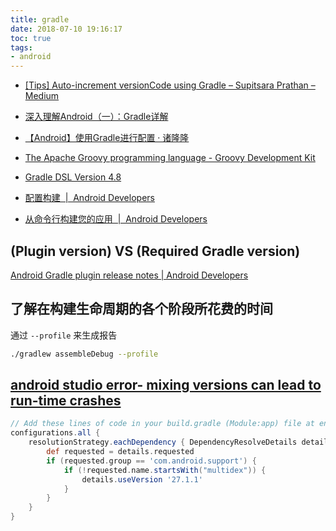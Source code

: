 ```yaml
---
title: gradle
date: 2018-07-10 19:16:17
toc: true
tags:
- android
---
```


- [[Tips] Auto-increment versionCode using Gradle – Supitsara Prathan – Medium](https://medium.com/@prathanbomb/tips-auto-increment-versioncode-of-android-using-gradle-dba0425af97c)
- [深入理解Android（一）：Gradle详解](http://www.infoq.com/cn/articles/android-in-depth-gradle)
- [【Android】使用Gradle进行配置 · 诸隆隆](https://zllbird.github.io/2016/01/14/android%E4%BD%BF%E7%94%A8gradle%E8%BF%9B%E8%A1%8C%E9%85%8D%E7%BD%AE/)

- [The Apache Groovy programming language - Groovy Development Kit](http://www.groovy-lang.org/api.html)
- [Gradle DSL Version 4.8](https://docs.gradle.org/current/dsl/)
- [配置构建  |  Android Developers](https://developer.android.com/studio/build/)
- [从命令行构建您的应用  |  Android Developers](https://developer.android.com/studio/build/building-cmdline)

## (Plugin version) VS (Required Gradle version)
[Android Gradle plugin release notes  |  Android Developers](https://developer.android.com/studio/releases/gradle-plugin)


## 了解在构建生命周期的各个阶段所花费的时间
通过 `--profile` 来生成报告
```sh
./gradlew assembleDebug --profile
```

## [android studio error- mixing versions can lead to run-time crashes](https://stackoverflow.com/questions/42960731/android-studio-error-mixing-versions-can-lead-to-run-time-crashes)
```groovy
// Add these lines of code in your build.gradle (Module:app) file at end:
configurations.all {
    resolutionStrategy.eachDependency { DependencyResolveDetails details ->
        def requested = details.requested
        if (requested.group == 'com.android.support') {
            if (!requested.name.startsWith("multidex")) {
                details.useVersion '27.1.1'
            }
        }
    }
}
```